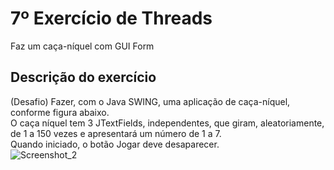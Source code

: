 # 7º Exercício de Threads
Faz um caça-níquel com GUI Form

## Descrição do exercício
(Desafio) Fazer, com o Java SWING, uma aplicação de caça-níquel, conforme figura abaixo. <br>
O caça níquel tem 3 JTextFields, independentes, que giram, aleatoriamente, de 1 a 150 vezes e apresentará um número de 1 a 7. <br>
Quando iniciado, o botão Jogar deve desaparecer. <br>
![Screenshot_2](https://github.com/wastecoder/so-exercicio-threads7/assets/101117204/f2322d27-05b4-468d-a354-517ae932f01f)
